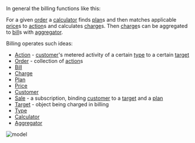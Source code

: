 In general the billing functions like this:

For a given [order] a [calculator] finds [plan]s and then matches
applicable [price]s to [action]s and calculates [charge]s.
Then [charge]s can be aggregated to [bill]s with [aggregator].

Billing operates such ideas:

- [Action] - [customer]'s metered activity of a certain [type] to a certain [target]
- [Order] - collection of [action]s
- [Bill]
- [Charge]
- [Plan]
- [Price]
- [Customer]
- [Sale] - a subscription, binding [customer] to a [target] and a [plan]
- [Target] - object being charged in billing
- [Type]
- [Calculator]
- [Aggregator]

![model](https://raw.githubusercontent.com/hiqdev/php-billing/master/docs/model.png)

[Action]:       /src/action/Action.php
[Aggregator]:   /src/charge/Aggregator.php
[Bill]:         /src/bill/Bill.php
[Calculator]:   /src/order/Calculator.php
[Charge]:       /src/charge/Charge.php
[Customer]:     /src/customer/Customer.php
[Order]:        /src/order/Order.php
[Plan]:         /src/plan/Plan.php
[Price]:        /src/price/AbstractPrice.php
[SinglePrice]:  /src/price/SinglePrice.php
[EnumPrice]:    /src/price/EnumPrice.php
[Sale]:         /src/sale/Sale.php
[Target]:       /src/target/Target.php
[Type]:         /src/target/Type.php
